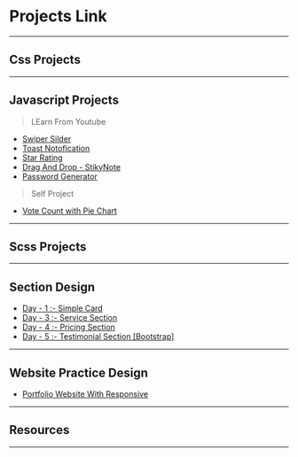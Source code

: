 # Projects Link

---

## Css Projects

---

## Javascript Projects

> LEarn From Youtube

- [Swiper Silder](https://shanto-devx.github.io/my_Front_end_Projects/Javascript_Projects/Projects/01_Leaning-From-Youtube/12_CardSLider/)
- [Toast Notofication](https://shanto-devx.github.io/my_Front_end_Projects/Javascript_Projects/Projects/01_Leaning-From-Youtube/13_ToastNotifictaion/index.html)
- [Star Rating](https://shanto-devx.github.io/my_Front_end_Projects/Javascript_Projects/Projects/01_Leaning-From-Youtube/05_StarRating/index.html)
- [Drag And Drop - StikyNote](https://shanto-devx.github.io/my_Front_end_Projects/Javascript_Projects/Projects/01_Leaning-From-Youtube/07_dragAndDrop/index.html)
- [Password Generator](http://127.0.0.1:5501/Javascript_Projects/Projects/01_Leaning-From-Youtube/06_passWordGenerator/index.html)

> Self Project

- [Vote Count with Pie Chart](https://shanto-devx.github.io/my_Front_end_Projects/Javascript_Projects/Projects/Self/02_VoteCount/)

---

## Scss Projects

---

## Section Design

- [Day - 1 :- Simple Card](https://shanto-devx.github.io/my_Front_end_Projects/Section-Practice/Day-1-Card/index.html)
- [Day - 3 :- Service Section](https://shanto-devx.github.io/my_Front_end_Projects/Section-Practice/Day-3-Services/index.html)
- [Day - 4 :- Pricing Section](https://shanto-devx.github.io/my_Front_end_Projects/Section-Practice/Day-4-PricingSection/index.html)
- [Day - 5 :- Testimonial Section [Bootstrap]](https://shanto-devx.github.io/my_Front_end_Projects/Section-Practice/Day-5-AmazingClients-Section/)

---

## Website Practice Design

- [Portfolio Website With Responsive ](https://shanto-devx.github.io/my_Front_end_Projects/Website-Practice_-_/04_Portfolio-Website/index.html)

---

## Resources

---
